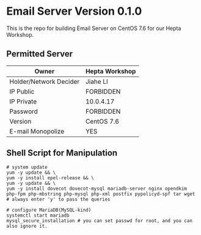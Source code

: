 # Email Server Version 0.1.0
This is the repo for building Email Server on CentOS 7.6 for our Hepta Workshop.

## Permitted Server

| Owner                  | Hepta Workshop |
| ---------------------- | -------------- |
| Holder/Network Decider | Jiahe LI       |
| IP Public              | FORBIDDEN      |
| IP Private             | 10.0.4.17      |
| Password               | FORBIDDEN      |
| Version                | CentOS 7.6     |
| E-mail Monopolize      | YES            |

## Shell Script for Manipulation

```shell
# system update
yum -y update && \
yum -y install epel-release && \
yum -y update && \
yum -y install dovecot dovecot-mysql mariadb-server nginx opendkim php-fpm php-mbstring php-mysql php-xml postfix pypolicyd-spf tar wget # always enter 'y' to pass the queries

# configure MariaDB(MySQL-kind)
systemctl start mariadb
mysql_secure_installation # you can set passwd for root, and you can also ignore it.


```

